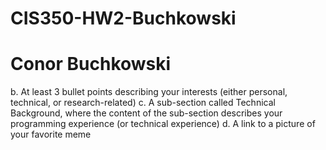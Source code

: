 # CIS350-HW2-Buchkowski

# Conor Buchkowski

b.	At least 3 bullet points describing your interests (either personal, technical, or research-related)
c.	A sub-section called Technical Background, where the content of the sub-section describes your programming experience (or technical experience)
d.	A link to a picture of your favorite meme
